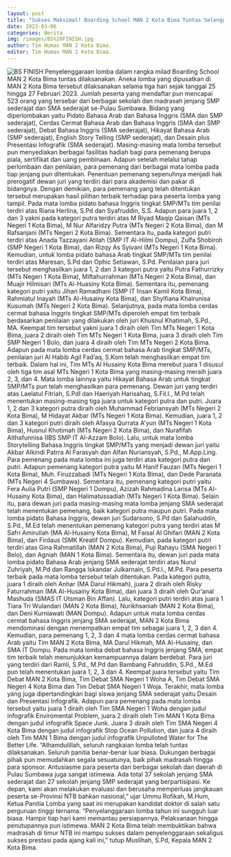 ```yaml
---
layout: post
title: "Sukses Maksimal! Boarding School MAN 2 Kota Bima Tuntas Selenggarakan Lomba"
date: 2023-03-06
categories: Berita
img: /images/BS%20FINISH.jpg
author: Tim Humas MAN 2 Kota Bima.
editor: Tim Humas MAN 2 Kota Bima.
---
```


![BS FINISH](https://user-images.githubusercontent.com/124013543/223243279-6f80e755-368a-4df1-b82e-5ad350e96924.jpg)
Penyelenggaraan lomba dalam rangka milad Boarding School MAN 2 Kota Bima tuntas dilaksanakan. Aneka lomba yang dipusatkan di MAN 2 Kota Bima tersebut dilaksanakan selama tiga hari sejak tanggal 25 hingga 27 Februari 2023. Jumlah peserta yang mendaftar pun mencapai 523 orang yang tersebar dari berbagai sekolah dan madrasah jenjang SMP sederajat dan SMA sederajat se-Pulau Sumbawa.
Bidang yang diperlombakan yaitu Pidato Bahasa Arab dan Bahasa Inggris (SMA dan SMP sederajat), Cerdas Cermat Bahasa Arab dan Bahasa Inggris (SMA dan SMP sederajat), Debat Bahasa Inggris (SMA sederajat), Hikayat Bahasa Arab (SMP sederajat), English Story Telling (SMP sederajat), dan Desain plus Presentasi Infografik (SMA sederajat). Masing-masing mata lomba tersebut pun menyediakan berbagai fasilitas hadiah bagi para pemenang berupa piala, sertifikat dan uang pembinaan.
Adapun setelah melalui tahap perlombaan dan penilaian, para pemenang dari berbagai mata lomba pada tiap jenjang pun ditentukan. Penentuan pemenang sepenuhnya menjadi hak prerogatif dewan juri yang terdiri dari para akademisi dan pakar di bidangnya. Dengan demikian, para pemenang yang telah ditentukan tersebut merupakan hasil pilihan terbaik terhadap para peserta lomba yang tampil.
Pada mata lomba pidato bahasa Inggris tingkat SMP/MTs tim penilai terdiri atas Riana Herlina, S.Pd dan Syafruddin, S.S. Adapun para juara 1, 2 dan 3 yakni pada kategori putra terdiri atas M Riyad Maqip Qaisan (MTs Negeri 1 Kota Bima), M Nur Alfaridzy Putra (MTs Negeri 2 Kota Bima), dan M Rafsanjani (MTs Negeri 2 Kota Bima). Sementara itu, pada kategori putri terdiri atas Anada Tazzayani Atilah (SMP IT Al-Hilmi Dompu), Zulfa Shobiroh (SMP Negeri 1 Kota Bima), dan Rizqy As Syivani (MTs Negeri 1 Kota Bima).
Kemudian, untuk lomba pidato bahasa Arab tingkat SMP/MTs tim penilai terdiri atas Maresan, S.Pd dan Ophic Setiawan, S.Pd. Penilaian para juri tersebut menghasilkan juara 1, 2 dan 3 kategori putra yaitu Putra Fathurrizky (MTs Negeri 1 Kota Bima), Miftahurrahman (MTs Negeri 2 Kota Bima), dan Muajir Hilmisari (MTs Al-Huasiny Kota Bima).  Sementara itu, pemenang kategori putri yaitu Jihan Ramadhani (SMP IT Insan Kamil Kota Bima), Rahmiatul Inayah (MTs Al-Husainy Kota Bima), dan Shylfiana Khairunisa Kusumah (MTs Negeri 2 Kota Bima).
Selanjutnya, pada mata lomba cerdas cermat bahasa Inggris tingkat SMP/MTs diperoleh empat tim terbaik berdasarkan penilaian yang dilakukan oleh juri Khusnul Khatimah, S.Pd., MA. Keempat tim tersebut yakni juara 1 diraih oleh Tim MTs Negeri 1 Kota Bima, juara 2 diraih oleh Tim MTs Negeri 1 Kota Bima, juara 3 diraih oleh Tim SMP Negeri 1 Bolo, dan juara 4 diraih oleh Tim MTs Negeri 2 Kota Bima. Adapun pada mata lomba cerdas cermat bahasa Arab tingkat SMP/MTs, penilaian juri Al Habib Agil Fad’aq, S.Kom telah menghasilkan empat tim terbaik. Dalam hal ini, Tim MTs Al Husainy Kota Bima merebut juara 1 disusul oleh tiga tim asal MTs Negeri 1 Kota Bima yang masing-masing meraih juara 2, 3, dan 4. 
Mata lomba lainnya yaitu Hikayat Bahasa Arab untuk tingkat SMP/MTs pun telah menghasilkan para pemenang. Dewan juri yang terdiri atas Laelatul Fitriah, S.PdI dan Haeriyah Harisahaq, S.Fil.I., M.Pd telah menentukan masing-masing tiga juara untuk kategori putra dan putri. Juara 1, 2 dan 3 kategori putra diraih oleh Muhammad Febriansyah (MTs Negeri 2 Kota Bima), M Hidayat Akbar (MTs Negeri 1 Kota Bima). Kemudian, juara 1, 2 dan 3 kategori putri diraih oleh Afasya Qurrata A'yun (MTs Negeri 1 Kota Bima), Husnul Khotimah (MTs Negeri 2 Kota Bima), dan Nurafifah Althafunnisa (IBS SMP IT Al-Azzam Bolo).
Lalu, untuk mata lomba Storytelling Bahasa Inggris tingkat SMP/MTs yang menjadi dewan juri yaitu Akbar Alkindi Patrra Al Farasyah dan Alfan Nuriansyah, S.Pd., M.App.Ling. Para pemenang pada mata lomba ini juga terdiri atas kategori putra dan putri. Adapun pemenang kategori putra yaitu M Hanif Fauzan (MTs Negeri 1 Kota Bima), Muh. Firuzzabadi (MTs Negeri 1 Kota Bima), dan Dede Paranata (MTs Negeri 4 Sumbawa). Sementara itu, pemenang kategori putri yaitu Fera Aulia Putri (SMP Negeri 1 Dompu), Azizah Rahmadina Larisa (MTs Al-Husainy Kota Bima), dan Halimatussadiah (MTs Negeri 1 Kota Bima).
Selain itu, para dewan juri pada masing-masing mata lomba jenjang SMA sederajat telah menentukan pemenang, baik kategori putra maupun putri. Pada mata lomba pidato Bahasa Inggris, dewan juri Sudarsono, S.Pd dan Salahuddin, S.Pd., M.Ed telah menentukan pemenang kategori putra yang terdiri atas M Safri Amirullah (MA Al-Husainy Kota Bima), M Faisal Al Ghifari (MAN 2 Kota Bima), dan Firdaus (SMK Kreatif Dompu). Kemudian, pada kategori putri terdiri atas Gina Rahmatillah (MAN 2 Kota Bima), Puji Rahayu (SMA Negeri 1 Belo), dan Agniah (MAN 1 Kota Bima).
Sementara itu, dewan juri pada mata lomba pidato Bahasa Arab jenjang SMA sederajat terdiri atas Nurul Zuhriyah, M.Pd dan Rangga Iskandar Julkarnain, S.Pd.I., M.Pd. Para peserta terbaik pada mata lomba tersebut telah ditentukan. Pada kategori putra, juara 1 diraih oleh Anhar (MA Darul Hikmah), juara 2 diraih oleh Risky Faturrahman (MA Al-Husainy Kota Bima), dan juara 3 diraih oleh Qur’anal Mashuda (SMAS IT Utsman Bin Affan). Lalu, kategori putri terdiri atas juara 1 Tiara Tri Wulandari (MAN 2 Kota Bima), Nurikhsaniah (MAN 2 Kota Bima), dan Deni Kurniawati (MAN Dompu).
Adapun untuk mata lomba cerdas cermat bahasa Inggris jenjang SMA sederajat, MAN 2 Kota Bima mendominasi dengan menempatkan empat tim sebagai juara 1, 2, 3 dan 4. Kemudian, para pemenang 1, 2, 3 dan 4 mata lomba cerdas cermat bahasa Arab yaitu Tim MAN 2 Kota Bima, MA Darul Hikmah, MA Al-Husainy, dan SMA IT Dompu.
Pada mata lomba debat bahasa Inggris jenjang SMA, empat tim terbaik telah menunjukkan kemampuannya dalam berdebat. Para juri yang terdiri dari Ramli, S.Pd., M.Pd dan Bambang Fahruddin, S.Pd., M.Ed pun telah menentukan juara 1, 2, 3 dan 4. Keempat juara tersebut yaitu Tim Debat MAN 2 Kota Bima, Tim Debat SMA Negeri 1 Woha A, Tim Debat SMA Negeri 4 Kota Bima dan Tim Debat SMA Negeri 1 Woja.
Terakhir, mata lomba yang juga dipertandingkan bagi siswa jenjang SMA sederajat yaitu Desain dan Presentasi Infografik. Adapun para pemenang pada mata lomba tersebut yaitu juara 1 diraih oleh Tim SMA Negeri 1 Woha dengan judul infografik Enviromental Problem, juara 2 diraih oleh Tim MAN 1 Kota Bima dengan judul infografik Space Junk. Juara 3 diraih oleh Tim SMA Negeri 4 Kota Bima dengan judul infografik Stop Ocean Pollution, dan juara 4 diraih oleh Tim MAN 1 Bima dengan judul infografik Unpulloted Water for The Better Life.
“Alhamdulillah, seluruh rangkaian lomba telah tuntas dilaksanakan. Seluruh panitia benar-benar luar biasa. Dukungan berbagai pihak pun memudahkan segala sesuatunya, baik pihak madrasah hingga para sponsor. Antusiasme para peserta dari berbagai sekolah dan daerah di Pulau Sumbawa juga sangat istimewa. Ada total 37 sekolah jenjang SMA sederajat dan 27 sekolah jenjang SMP sederajat yang berpartisipasi. Ke depan, kami akan melakukan evaluasi dan berusaha memperluas jangkauan peserta se-Provinsi NTB bahkan nasional,” ujar Ummu Rofikah, M.Hum, Ketua Panitia Lomba yang saat ini merupakan kandidat doktor di salah satu perguruan tinggi ternama.
“Penyelanggaraan lomba tahun ini sungguh luar biasa. Hampir tiap hari kami memantau persiapannya. Pelaksanaan hingga penutupannya pun istimewa. MAN 2 Kota Bima telah membuktikan bahwa madrasah di timur NTB ini mampu sukses dalam penyelenggaraan sekaligus sukses prestasi pada ajang kali ini,” tutup Muslihah, S.Pd, Kepala MAN 2 Kota Bima.

